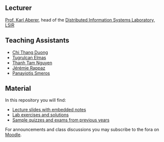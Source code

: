 ## Lecturer

[Prof. Karl Aberer](http://lsir.epfl.ch/aberer/), head of the [Distributed Information Systems Laboratory, LSIR](http://lsir.epfl.ch)

## Teaching Assistants

- [Chi Thang Duong](https://people.epfl.ch/thang.duong)
- [Tugrulcan Elmas](https://people.epfl.ch/tugrulcan.elmas)
- [Thanh Tam Nguyen](https://people.epfl.ch/tam.nguyenthanh)
- [Jérémie Rappaz](https://people.epfl.ch/jeremie.rappaz)
- [Panayiotis Smeros](https://people.epfl.ch/panayiotis.smeros)

## Material

In this repository you will find:
- [Lecture slides with embedded notes](Lectures)
- [Lab exercises and solutions](Exercises)
- [Sample quizzes and exams from previous years](Mockups)

For announcements and class discussions you may subscribe to the fora on [Moodle](https://moodle.epfl.ch/course/view.php?id=4051).
